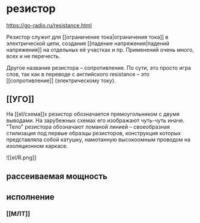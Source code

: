 # резистор

https://go-radio.ru/resistance.html

Резистор служит для [[ограничение тока|ограничения тока]] в электрической цепи, создания [[падение напряжения|падений напряжения]] на отдельных её участках и пр. Применений очень много, всех и не перечесть.

Другое название резистора – сопротивление. По сути, это просто игра слов, так как в переводе с английского resistance – это [[сопротивление]] (электрическому току).

##  [[УГО]]

На [[el/схема]]х резистор обозначается прямоугольником с двумя выводами. На зарубежных схемах его изображают чуть-чуть иначе. "Тело" резистора обозначают ломаной линией – своеобразная стилизация под первые образцы резисторов, конструкция которых представляла собой катушку, намотанную высокоомным проводом на изоляционном каркасе.

![[el/R.png]]

## рассеиваемая мощность

## исполнение
### [[МЛТ]]
